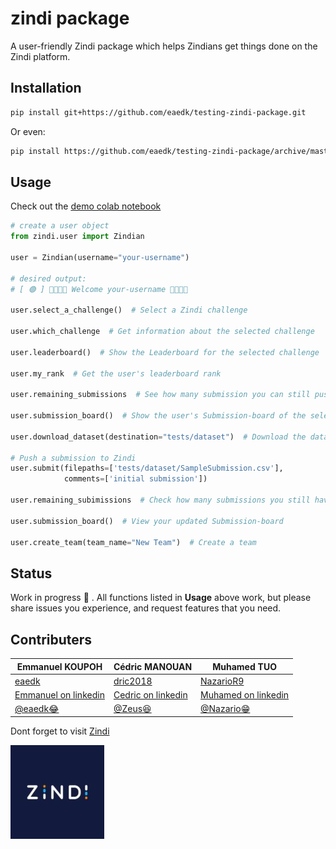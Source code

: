 # zindi package

A user-friendly Zindi package which helps Zindians get things done on the Zindi platform.

## Installation

```bash
pip install git+https://github.com/eaedk/testing-zindi-package.git
```

Or even:

```bash
pip install https://github.com/eaedk/testing-zindi-package/archive/master.tar.gz
```

## Usage

Check out the [demo colab notebook][colab notebook]

```python
# create a user object
from zindi.user import Zindian

user = Zindian(username="your-username")

# desired output:
# [ 🟢 ] 👋🏾👋🏾 Welcome your-username 👋🏾👋🏾

user.select_a_challenge()  # Select a Zindi challenge

user.which_challenge  # Get information about the selected challenge

user.leaderboard()  # Show the Leaderboard for the selected challenge

user.my_rank  # Get the user's leaderboard rank

user.remaining_submissions  # See how many submission you can still push to Zindi

user.submission_board()  # Show the user's Submission-board of the selected challenge

user.download_dataset(destination="tests/dataset")  # Download the dataset for the selected challenge

# Push a submission to Zindi
user.submit(filepaths=['tests/dataset/SampleSubmission.csv'],
            comments=['initial submission']) 

user.remaining_subimissions  # Check how many submissions you still have

user.submission_board()  # View your updated Submission-board

user.create_team(team_name="New Team")  # Create a team
```

## Status

Work in progress 🚧 . All functions listed in **Usage** above work, but please share issues you experience, and request features that you need.

## Contributers

|  Emmanuel KOUPOH                     |   Cédric MANOUAN                  |  Muhamed TUO                          |
|--------------------------------------|-----------------------------------|---------------------------------------|
|[eaedk][eaedk_github]                 |[dric2018][dric_github]            |[NazarioR9][nazario_github]            |
|[Emmanuel on linkedin][eaedk_linkedin]|[Cedric on linkedin][dric_linkedin]|[Muhamed on linkedin][nazario_linkedin]|
|[@eaedk😂][eaedk_zindi]               |[@Zeus😆][dric_zindi]              |[@Nazario😁][nazario_zindi]            |

Dont forget to visit [Zindi][zindi]

[![zindi logo](images/zindi.jpg)][zindi]

[colab notebook]: https://colab.research.google.com/drive/1zzAUWkJ8R5GQzxsdJ5i7XTxaGe2tmUF4?usp=sharing
[eaedk_github]: https://github.com/eaedk
[eaedk_linkedin]: https://www.linkedin.com/in/esaïe-alain-emmanuel-dina-koupoh-7b974a17a
[eaedk_zindi]: https://zindi.africa/users/eaedk
[dric_github]: https://github.com/dric2018
[dric_linkedin]: https://www.linkedin.com/in/cédric-pascal-emmanuel-manouan-ba9ba1181
[dric_zindi]: https://zindi.africa/users/I_am_Zeus_AI
[nazario_github]: https://github.com/NazarioR9
[nazario_linkedin]: https://www.linkedin.com/in/muhamed-tuo-b1b3a0162
[nazario_zindi]: https://zindi.africa/users/Muhamed_Tuo
[zindi]: https://zindi.africa/
